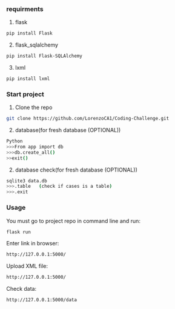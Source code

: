 ### requirments

1. flask
```sh
pip install Flask
```
2. flask_sqlalchemy
```sh
pip install Flask-SQLAlchemy
```
3. lxml
```sh
pip install lxml
```

### Start project
1. Clone the repo
```sh
git clone https://github.com/LorenzoCA1/Coding-Challenge.git
```

2. database(for fresh database (OPTIONAL))
```sh
Python
>>>From app import db 
>>>db.create_all()
>>exit()
```

2. database check(for fresh database (OPTIONAL))
```sh
sqlite3 data.db
>>>.table   (check if cases is a table)
>>>.exit
```

### Usage
You must go to project repo in command line and run:
```sh
flask run
```
Enter link in browser:
```sh
http://127.0.0.1:5000/
```
Upload XML file:
```sh
http://127.0.0.1:5000/
```
Check data:
```sh
http://127.0.0.1:5000/data
```
